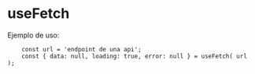 # useFetch

Ejemplo de uso: 
```
    const url = 'endpoint de una api';
    const { data: null, loading: true, error: null } = useFetch( url );

```